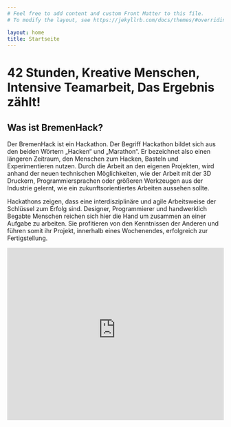```yaml
---
# Feel free to add content and custom Front Matter to this file.
# To modify the layout, see https://jekyllrb.com/docs/themes/#overriding-theme-defaults

layout: home
title: Startseite
---
```

# 42 Stunden, Kreative Menschen, Intensive Teamarbeit, Das Ergebnis zählt!

## Was ist BremenHack?
Der BremenHack ist ein Hackathon.
Der Begriff Hackathon bildet sich aus den beiden Wörtern „Hacken“ und „Marathon“. Er bezeichnet also einen längeren Zeitraum, den Menschen zum Hacken, Basteln und Experimentieren nutzen. Durch die Arbeit an den eigenen Projekten, wird anhand der neuen technischen Möglichkeiten, wie der Arbeit mit der 3D Druckern, Programmiersprachen oder größeren Werkzeugen aus der Industrie gelernt, wie ein zukunftsorientiertes Arbeiten aussehen sollte.

Hackathons zeigen, dass eine interdisziplinäre und agile Arbeitsweise der Schlüssel zum Erfolg sind. Designer, Programmierer und handwerklich Begabte Menschen reichen sich hier die Hand um zusammen an einer Aufgabe zu arbeiten. Sie profitieren von den Kenntnissen der Anderen und führen somit ihr Projekt, innerhalb eines Wochenendes, erfolgreich zur Fertigstellung.

<iframe width="100%" height="400" src="https://www.youtube-nocookie.com/embed/aCxi0sHB1hs?controls=0" frameborder="0" allow="accelerometer; autoplay; encrypted-media; gyroscope; picture-in-picture" allowfullscreen></iframe>

<script async defer data-website-id="48d27ee9-14c2-47d3-8979-a6bdb1b3ee90" src="https://umami.niklasbarning.de/umami.js"></script>
